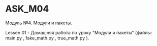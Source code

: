 # ASK_M04
Модуль №4. Модули и пакеты.

Lessen 01 - Домашняя работа по уроку "Модули и пакеты" (файлы: main.py , fake_math.py , true_math.py ).

